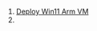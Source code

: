 1. [Deploy Win11 Arm VM](https://ayanmullick.github.io/AzIaaS/?path=https://raw.githubusercontent.com/ayanmullick/AzIaaS/main/Blog/DeployWindows11ArmVM.md)
2.    

   

